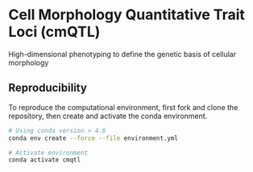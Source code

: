 # Cell Morphology Quantitative Trait Loci (cmQTL)

High-dimensional phenotyping to define the genetic basis of cellular morphology

## Reproducibility

To reproduce the computational environment, first fork and clone the repository, then create and activate the conda environment.

```bash
# Using conda version > 4.6
conda env create --force --file environment.yml

# Activate environment
conda activate cmqtl
```
